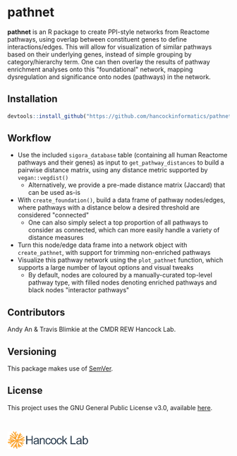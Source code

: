 # pathnet
**pathnet** is an R package to create PPI-style networks from Reactome pathways, 
using overlap between constituent genes to define interactions/edges. This will
allow for visualization of similar pathways based on their underlying genes,
instead of simple grouping by category/hierarchy term. One can then overlay the
results of pathway enrichment analyses onto this "foundational" network, mapping
dysregulation and significance onto nodes (pathways) in the network.

## Installation
```r
devtools::install_github("https://github.com/hancockinformatics/pathnet")
```

## Workflow

- Use the included `sigora_database` table (containing all human
  Reactome pathways and their genes) as input to `get_pathway_distances` to 
  build a pairwise distance matrix, using any distance metric supported by 
  `vegan::vegdist()`
  - Alternatively, we provide a pre-made distance matrix (Jaccard) that can be 
    used as-is
- With `create_foundation()`, build a data frame of pathway nodes/edges, where
  pathways with a distance below a desired threshold are considered "connected"
  - One can also simply select a top proportion of all pathways to consider as
    connected, which can more easily handle a variety of distance measures
- Turn this node/edge data frame into a network object with `create_pathnet`,
  with support for trimming non-enriched pathways
- Visualize this pathway network using the `plot_pathnet` function, which 
  supports a large number of layout options and visual tweaks
  - By default, nodes are coloured by a manually-curated top-level pathway type,
    with filled nodes denoting enriched pathways and black nodes "interactor 
    pathways"
    
## Contributors
Andy An & Travis Blimkie at the CMDR REW Hancock Lab.

## Versioning
This package makes use of [SemVer](https://semver.org/).

## License
This project uses the GNU General Public License v3.0, available
[here](https://github.com/hancockinformatics/SeptiSearch/blob/master/LICENSE).

<br>

[<img src="man/figures/hancock-lab-logo.svg" height="40px">](http://cmdr.ubc.ca/bobh/)
